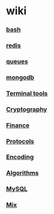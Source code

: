 # wiki

### [bash](jmmgr.github.io/bash)
### [redis](jmmgr.github.io/redis)
### [queues](jmmgr.github.io/queues)
### [mongodb](jmmgr.github.io/mongodb)
### [Terminal tools](jmmgr.github.io/terminal_tools)
### [Cryptography](jmmgr.github.io/cryptography)
### [Finance](jmmgr.github.io/finance)
### [Protocols](jmmgr.github.io/protocols)
### [Encoding](jmmgr.github.io/encoding)
### [Algorithms](jmmgr.github.io/algorithms)
### [MySQL](jmmgr.github.io/mySQL)
### [Mix](jmmgr.github.io/mix)
